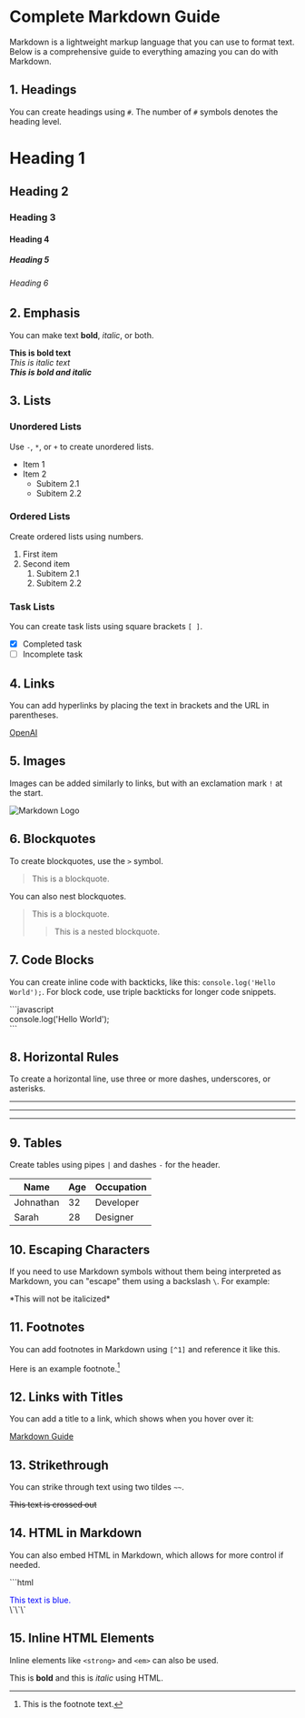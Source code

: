 # Complete Markdown Guide

Markdown is a lightweight markup language that you can use to format text. Below is a comprehensive guide to everything amazing you can do with Markdown.

## 1. Headings
You can create headings using `#`. The number of `#` symbols denotes the heading level.

# Heading 1  
## Heading 2  
### Heading 3  
#### Heading 4  
##### Heading 5  
###### Heading 6

## 2. Emphasis
You can make text **bold**, *italic*, or both.

**This is bold text**  
*This is italic text*  
***This is bold and italic***

## 3. Lists

### Unordered Lists
Use `-`, `*`, or `+` to create unordered lists.

- Item 1  
- Item 2  
  - Subitem 2.1  
  - Subitem 2.2

### Ordered Lists
Create ordered lists using numbers.

1. First item  
2. Second item  
   1. Subitem 2.1  
   2. Subitem 2.2  

### Task Lists
You can create task lists using square brackets `[ ]`.

- [x] Completed task  
- [ ] Incomplete task  

## 4. Links
You can add hyperlinks by placing the text in brackets and the URL in parentheses.

[OpenAI](https://www.openai.com)

## 5. Images
Images can be added similarly to links, but with an exclamation mark `!` at the start.

![Markdown Logo](https://markdown-here.com/img/icon256.png)

## 6. Blockquotes
To create blockquotes, use the `>` symbol.

> This is a blockquote.

You can also nest blockquotes.

> This is a blockquote.  
>> This is a nested blockquote.  

## 7. Code Blocks
You can create inline code with backticks, like this: `console.log('Hello World');`. For block code, use triple backticks for longer code snippets.

\`\`\`javascript  
console.log('Hello World');  
\`\`\`

## 8. Horizontal Rules
To create a horizontal line, use three or more dashes, underscores, or asterisks.

---  
___  
***

## 9. Tables
Create tables using pipes `|` and dashes `-` for the header.

| Name       | Age  | Occupation  |  
|------------|------|-------------|  
| Johnathan  | 32   | Developer   |  
| Sarah      | 28   | Designer    |  

## 10. Escaping Characters
If you need to use Markdown symbols without them being interpreted as Markdown, you can "escape" them using a backslash `\`. For example:

\*This will not be italicized\*

## 11. Footnotes
You can add footnotes in Markdown using `[^1]` and reference it like this.

Here is an example footnote.[^1]

[^1]: This is the footnote text.

## 12. Links with Titles
You can add a title to a link, which shows when you hover over it:

[Markdown Guide](https://www.markdownguide.org "Learn more about Markdown")

## 13. Strikethrough
You can strike through text using two tildes `~~`.

~~This text is crossed out~~

## 14. HTML in Markdown
You can also embed HTML in Markdown, which allows for more control if needed.

\`\`\`html  
<div style="color: blue;">  
  This text is blue.  
</div>  
\`\`\`

## 15. Inline HTML Elements
Inline elements like `<strong>` and `<em>` can also be used.

This is <strong>bold</strong> and this is <em>italic</em> using HTML.
